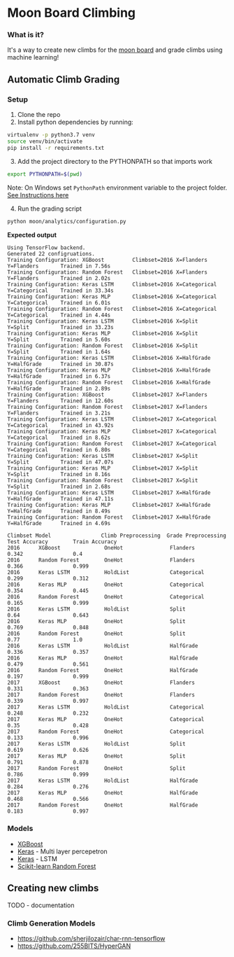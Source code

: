 # Moon Board Climbing

### What is it?

It's a way to create new climbs for the [moon board](https://www.moonboard.com/) and grade climbs using machine learning!

## Automatic Climb Grading
### Setup

1. Clone the repo
2. Install python dependencies by running:
```sh
virtualenv -p python3.7 venv
source venv/bin/activate
pip install -r requirements.txt
```
3. Add the project directory to the PYTHONPATH so that imports work
```sh
export PYTHONPATH=$(pwd)
```
Note: On Windows set `PythonPath` environment variable to the project folder. [See Instructions here](https://www.codingdefined.com/2015/09/how-to-set-up-pythonpath-in-windows-10.html)

4. Run the grading script
```sh
python moon/analytics/configuration.py
```
**Expected output**
```
Using TensorFlow backend.
Generated 22 configruations.
Training Configuration: XGBoost         Climbset=2016 X=Flanders      Y=Flanders       Trained in 7.56s
Training Configuration: Random Forest   Climbset=2016 X=Flanders      Y=Flanders       Trained in 2.02s
Training Configuration: Keras LSTM      Climbset=2016 X=Categorical   Y=Categorical    Trained in 33.34s
Training Configuration: Keras MLP       Climbset=2016 X=Categorical   Y=Categorical    Trained in 6.01s
Training Configuration: Random Forest   Climbset=2016 X=Categorical   Y=Categorical    Trained in 4.44s
Training Configuration: Keras LSTM      Climbset=2016 X=Split         Y=Split          Trained in 33.23s
Training Configuration: Keras MLP       Climbset=2016 X=Split         Y=Split          Trained in 5.60s
Training Configuration: Random Forest   Climbset=2016 X=Split         Y=Split          Trained in 1.64s
Training Configuration: Keras LSTM      Climbset=2016 X=HalfGrade     Y=HalfGrade      Trained in 30.87s
Training Configuration: Keras MLP       Climbset=2016 X=HalfGrade     Y=HalfGrade      Trained in 6.37s
Training Configuration: Random Forest   Climbset=2016 X=HalfGrade     Y=HalfGrade      Trained in 2.89s
Training Configuration: XGBoost         Climbset=2017 X=Flanders      Y=Flanders       Trained in 12.60s
Training Configuration: Random Forest   Climbset=2017 X=Flanders      Y=Flanders       Trained in 3.21s
Training Configuration: Keras LSTM      Climbset=2017 X=Categorical   Y=Categorical    Trained in 43.92s
Training Configuration: Keras MLP       Climbset=2017 X=Categorical   Y=Categorical    Trained in 8.62s
Training Configuration: Random Forest   Climbset=2017 X=Categorical   Y=Categorical    Trained in 6.80s
Training Configuration: Keras LSTM      Climbset=2017 X=Split         Y=Split          Trained in 47.07s
Training Configuration: Keras MLP       Climbset=2017 X=Split         Y=Split          Trained in 8.16s
Training Configuration: Random Forest   Climbset=2017 X=Split         Y=Split          Trained in 2.68s
Training Configuration: Keras LSTM      Climbset=2017 X=HalfGrade     Y=HalfGrade      Trained in 47.11s
Training Configuration: Keras MLP       Climbset=2017 X=HalfGrade     Y=HalfGrade      Trained in 8.49s
Training Configuration: Random Forest   Climbset=2017 X=HalfGrade     Y=HalfGrade      Trained in 4.69s

Climbset Model                Climb Preprocessing  Grade Preprocessing  Test Accuracy        Train Accuracy
2016      XGBoost              OneHot               Flanders             0.342                0.4
2016      Random Forest        OneHot               Flanders             0.366                0.999
2016      Keras LSTM           HoldList             Categorical          0.299                0.312
2016      Keras MLP            OneHot               Categorical          0.354                0.445
2016      Random Forest        OneHot               Categorical          0.165                0.999
2016      Keras LSTM           HoldList             Split                0.64                 0.643
2016      Keras MLP            OneHot               Split                0.769                0.848
2016      Random Forest        OneHot               Split                0.77                 1.0
2016      Keras LSTM           HoldList             HalfGrade            0.336                0.357
2016      Keras MLP            OneHot               HalfGrade            0.479                0.561
2016      Random Forest        OneHot               HalfGrade            0.197                0.999
2017      XGBoost              OneHot               Flanders             0.331                0.363
2017      Random Forest        OneHot               Flanders             0.339                0.997
2017      Keras LSTM           HoldList             Categorical          0.248                0.232
2017      Keras MLP            OneHot               Categorical          0.35                 0.428
2017      Random Forest        OneHot               Categorical          0.133                0.996
2017      Keras LSTM           HoldList             Split                0.619                0.626
2017      Keras MLP            OneHot               Split                0.791                0.878
2017      Random Forest        OneHot               Split                0.786                0.999
2017      Keras LSTM           HoldList             HalfGrade            0.284                0.276
2017      Keras MLP            OneHot               HalfGrade            0.468                0.566
2017      Random Forest        OneHot               HalfGrade            0.183                0.997
```

### Models

* [XGBoost](https://xgboost.readthedocs.io/en/latest)
* [Keras](https://keras.io/) - Multi layer percepetron
* [Keras](https://keras.io/) - LSTM
* [Scikit-learn Random Forest](https://scikit-learn.org/stable/modules/generated/sklearn.ensemble.RandomForestClassifier.html)

## Creating new climbs

TODO - documentation

### Climb Generation Models

* https://github.com/sherjilozair/char-rnn-tensorflow
* https://github.com/255BITS/HyperGAN
